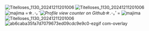 
 ![Titelloses_1130_20241211201006](https://github.com/user-attachments/assets/9f97d9cc-d0a8-4497-8613-cdebc7fa610e) ![Titelloses_1130_20241211201006](https://github.com/user-attachments/assets/3c11092f-f550-4284-8155-6cc3e31ed284)  ![majima](https://github.com/user-attachments/assets/acc358ec-ca24-4cb9-be1a-1be43049b46a)  =☆.*･｡ﾟ![Profile view counter on Github](https://komarev.com/ghpvc/?username=Angel-0fDarkness)☆.*･｡ﾟ=  ![majima](https://github.com/user-attachments/assets/2519486d-b44b-4caf-9e23-602d23cfbb33) 
![Titelloses_1130_20241211201006](https://github.com/user-attachments/assets/1de1b38f-c450-453f-b6ae-625e0a890a50)
  ![ab6caba35fa7d7079673ed09cdc9e9c0-ezgif com-overlay](https://github.com/user-attachments/assets/84a6a81d-5a8a-4a8b-b7eb-62459f829eb7)

